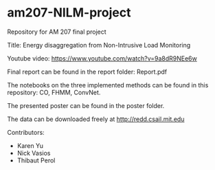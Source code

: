 # am207-NILM-project
Repository for AM 207 final project

Title: Energy disaggregation from Non-Intrusive Load Monitoring

Youtube video: https://www.youtube.com/watch?v=9a8dR9NEe6w

Final report can be found in the report folder: Report.pdf

The notebooks on the three implemented methods can be found in this repository: CO, FHMM, ConvNet.

The presented poster can be found in the poster folder.

The data can be downloaded freely at http://redd.csail.mit.edu

Contributors:

* Karen Yu
* Nick Vasios
* Thibaut Perol

